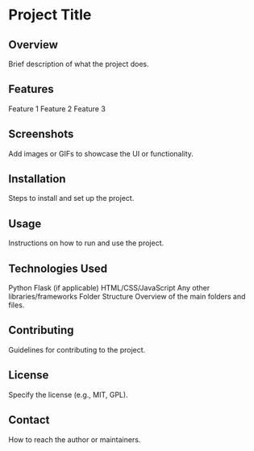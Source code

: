 # Project Title
## Overview
Brief description of what the project does.

## Features
Feature 1
Feature 2
Feature 3

## Screenshots
Add images or GIFs to showcase the UI or functionality.

## Installation
Steps to install and set up the project.

## Usage
Instructions on how to run and use the project.

## Technologies Used
Python
Flask (if applicable)
HTML/CSS/JavaScript
Any other libraries/frameworks
Folder Structure
Overview of the main folders and files.

## Contributing
Guidelines for contributing to the project.

## License
Specify the license (e.g., MIT, GPL).

## Contact
How to reach the author or maintainers.